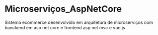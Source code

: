 # Microserviços_AspNetCore
 Sistema ecommerce desenvolvido em arquitetura de microserviços com banckend em asp net core e frontend asp net mvc e vue.js
